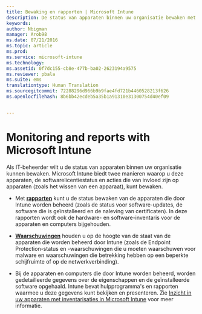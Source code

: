 ```yaml
---
title: Bewaking en rapporten | Microsoft Intune
description: De status van apparaten binnen uw organisatie bewaken met bewaking en rapporten.
keywords: 
author: Nbigman
manager: Arob98
ms.date: 07/21/2016
ms.topic: article
ms.prod: 
ms.service: microsoft-intune
ms.technology: 
ms.assetid: 0f7dc155-cb8e-477b-ba02-2623194a9575
ms.reviewer: pbala
ms.suite: ems
translationtype: Human Translation
ms.sourcegitcommit: 72288296d966b9b9fae4fd721b4460528213f626
ms.openlocfilehash: 8b6bb42ecdeb5a35b1a91310e31300754d40ef09


---
```


# Monitoring and reports with Microsoft Intune
Als  IT-beheerder wilt u de status van apparaten binnen uw organisatie kunnen bewaken. Microsoft Intune biedt twee manieren waarop u deze apparaten, de softwarelicentiestatus en acties die van invloed zijn op apparaten (zoals het wissen van een apparaat), kunt bewaken.

-   Met **[rapporten](understand-microsoft-intune-operations-by-using-reports.md)** kunt u de status bewaken van de apparaten die door Intune worden beheerd (zoals de status voor software-updates, de software die is geïnstalleerd en de naleving van certificaten). 
     In deze rapporten wordt ook de hardware- en software-inventaris voor de apparaten en computers bijgehouden.

-   **[Waarschuwingen](get-notified-by-alerts.md)** houden u op de hoogte van de staat van de apparaten die worden beheerd door Intune (zoals de Endpoint Protection-status en -waarschuwingen die u moeten waarschuwen voor malware en waarschuwingen die betrekking hebben op een beperkte schijfruimte of op de netwerkverbinding).

-   Bij de apparaten en computers die door Intune worden beheerd, worden gedetailleerde gegevens over de eigenschappen en de geïnstalleerde software opgehaald.  Intune bevat hulpprogramma's en rapporten waarmee u deze gegevens kunt bekijken en presenteren. Zie [Inzicht in uw apparaten met inventarisaties in Microsoft Intune](understand-your-devices-with-inventory-in-microsoft-intune.md) voor meer informatie.




<!--HONumber=Jul16_HO3-->



